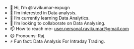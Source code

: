 - 👋 Hi, I’m @ravikumar-expugn
- 👀 I’m interested in Data analysis.
- 🌱 I’m currently learning Data Analytics.
- 💞️ I’m looking to collaborate on Data Analysing.
- 📫 How to reach me- user.personal.ravikumar@gmail.com
- 😄 Pronouns: Raj.
- ⚡ Fun fact: Data Analysis For Intraday Trading.

<!---
ravikumar-expugn/ravikumar-expugn is a ✨ special ✨ repository because its `README.md` (this file) appears on your GitHub profile.
You can click the Preview link to take a look at your changes.
--->
